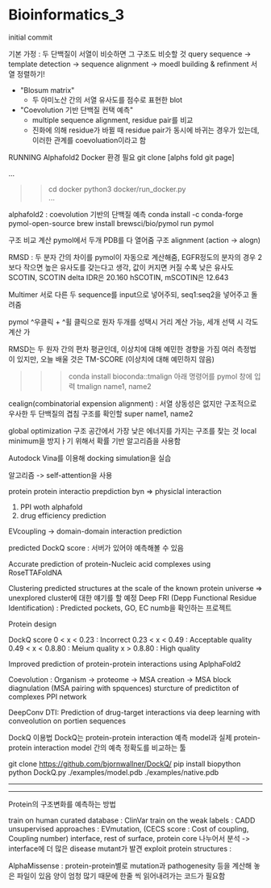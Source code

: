 # Bioinformatics_3
initial commit

기본 가정 : 두 단백질이 서열이 비슷하면 그 구조도 비슷할 것
query sequence -> template detection -> sequence alignment -> moedl building & refinment
서열 정렬하기!
+ "Blosum matrix"
  + 두 아미노산 간의 서열 유사도를 점수로 표현한 blot
+ "Coevolution 기반 단백질 컨택 예측"
  + multiple sequence alignment, residue pair를 비교
  + 진화에 의해 residue가 바뀔 때 residue pair가 동시에 바귀는 경우가 있는데, 이러한 관계를 coevoluation이라고 함


RUNNING Alphafold2
Docker 환경 필요
git clone [alphs fold git page]

...
>>cd docker
>>python3 docker/run_docker.py\
...

alphafold2 : coevolution 기반의 단백질 예측
conda install -c conda-forge pymol-open-source
brew install brewsci/bio/pymol
run pymol


구조 비교 계산
pymol에서 두개 PDB를 다 열어줌
구조 alignment (action -> alogn)

RMSD : 두 분자 간의 차이를 pymol이 자동으로 계산해줌, EGFR정도의 분자의 경우 2보다 작으면 높은 유사도를 갖는다고 생각, 값이 커지면 커질 수록 낮은 유사도
SCOTIN, SCOTIN delta IDR은 20.160
hSCOTIN, mSCOTIN은 12.643

Multimer
서로 다른 두 sequence를 input으로 넣어주되, seq1:seq2을 넣어주고 돌려줌

pymol
^우클릭 + ^휠 클릭으로 원자 두개를 성택시 거리 계산 가능, 세개 선택 시 각도 계산 가


RMSD는 두 원자 간의 편차 평균인데, 이상치에 대해 예민한 경향을 가짐
여러 측정법이 있지만, 오늘 배울 것은 TM-SCORE (이상치에 대해 예민하지 않음)
>>>conda install bioconda::tmalign
아래 명령어를 pymol 창에 입력
tmalign name1, name2 

cealign(combinatorial expension alignment) : 서열 상동성은 없지만 구조적으로 우사한 두 단백질의 겹침 구조를 확인할 
super name1, name2

global optimization
구조 공간에서 가장 낮은 에너지를 가지는 구조를 찾는 것
local minimum을 방지ㅏ기 위해서 확률 기반 알고리즘을 사용함

Autodock Vina를 이용해 docking simulation을 실습

알고리즘 -> self-attention을 사용

protein protein interactio prepdiction byn
=> physiclal interaction

1. PPI woth alphafold
2. drug efficiency prediction


EVcoupling -> domain-domain interaction prediction

predicted DockQ score : 서버가 있어야 예측해볼 수 있음

Accurate prediction of protein-Nucleic acid complexes using RoseTTAFoldNA

Clustering predicted structures at the scale of the known protein universe
=> unexplored cluster에 대한 얘기를 할 예정
Deep FRI (Depp Functional Residue Identification) : Predicted pockets, GO, EC numb을 확인하는 프로젝트

Protein design

DockQ score
0 < x <  0.23 : Incorrect
0.23 < x <  0.49 : Acceptable quality
0.49 < x <  0.8.80 : Meium quality
x >  0.8.80 : High quality


Improved prediction of protein-protein interactions using AplphaFold2

Coevolution : Organism -> proteome -> MSA creation -> MSA block diagnulation (MSA pairing with spquences) sturcture of predictiton of complexes
PPI network

DeepConv DTI: Prediction of drug-target interactions via deep learning with conveolution on portien sequences


DockQ 이용법
DockQ는 protein-protein interaction 예측 model과 실제 protein-protein interaction model 간의 예측 정확도를 비교하는 툴

git clone https://github.com/bjornwallner/DockQ/
pip install biopython
python DockQ.py ./examples/model.pdb ./examples/native.pdb

---
---

Protein의 구조변화를 예측하는 방법


train on human curated database : ClinVar
train on the weak labels : CADD
unsupervised approaches : EVmutation, (CECS score : Cost of coupling, Coupling number)
  interface, rest of surface, protein core 나누어서 분석 -> interface에 더 많은 disease mutant가 발견
exploit protein structures : 


AlphaMissense : protein-protein별로 mutation과 pathogenesity 등을 계산해 놓은 파일이 있음
양이 엄청 많기 때문에 한줄 씩 읽어내려가는 코드가 필요함

